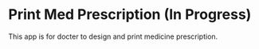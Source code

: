 # Print Med Prescription (In Progress)

This app is for docter to design and print medicine prescription.
